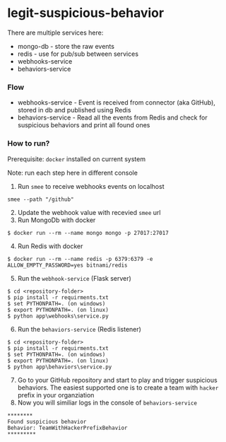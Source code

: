# legit-suspicious-behavior

There are multiple services here:
* mongo-db - store the raw events
* redis - use for pub/sub between services 
* webhooks-service
* behaviors-service


### Flow
* webhooks-service - Event is received from connector (aka GitHub), stored in db and published using Redis
* behaviors-service - Read all the events from Redis and check for suspicious behaviors and print all found ones 



### How to run?

Prerequisite: `docker` installed on current system

Note: run each step here in different console

1. Run `smee` to receive webhooks events on localhost
```
smee --path "/github"
```
2. Update the webhook value with recevied `smee` url
3. Run MongoDb with docker
```
$ docker run --rm --name mongo mongo -p 27017:27017
```
4. Run Redis with docker
```
$ docker run --rm --name redis -p 6379:6379 -e ALLOW_EMPTY_PASSWORD=yes bitnami/redis
```
5. Run the `webhook-service` (Flask server) 
```
$ cd <repository-folder>
$ pip install -r requirments.txt
$ set PYTHONPATH=. (on windows)
$ export PYTHONPATH=. (on linux)
$ python app\webhooks\service.py
```
6. Run the `behaviors-service` (Redis listener)
```
$ cd <repository-folder>
$ pip install -r requirments.txt
$ set PYTHONPATH=. (on windows)
$ export PYTHONPATH=. (on linux)
$ python app\behaviors\service.py
```
7. Go to your GitHub repository and start to play and trigger suspicious behaviors. 
The easiest supported one is to create a team with `hacker` prefix in your organziation
8. Now you will similiar logs in the console of `behaviors-service`
```
********
Found suspicious behavior
Behavior: TeamWithHackerPrefixBehavior
*********
```
